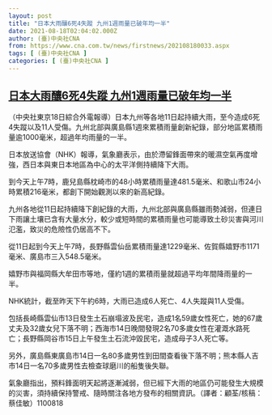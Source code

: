 ```yaml
---
layout: post
title: "日本大雨釀6死4失蹤 九州1週雨量已破年均一半"
date: 2021-08-18T02:04:02.000Z
author: (臺)中央社CNA
from: https://www.cna.com.tw/news/firstnews/202108180033.aspx
tags: [ (臺)中央社CNA ]
categories: [ (臺)中央社CNA ]
---
```

<!--1629252242000-->
[日本大雨釀6死4失蹤 九州1週雨量已破年均一半](https://www.cna.com.tw/news/firstnews/202108180033.aspx)
------

<div>
<div></div><div class="paragraph"><p>（中央社東京18日綜合外電報導）日本九州等各地11日起持續大雨，至今造成6死4失蹤以及11人受傷。九州北部與廣島縣1週來累積雨量創新紀錄，部分地區累積雨量逾1000毫米，超過年均雨量的一半。</p><p>日本放送協會（NHK）報導，氣象廳表示，由於滯留鋒面帶來的暖濕空氣再度增強，西日本與東日本地區為中心的太平洋側持續降下大雨。</p><p>到今天上午7時，鹿兒島縣枕崎市的48小時累積雨量達481.5毫米、和歌山市24小時累積216毫米，都創下開始觀測以來的新高紀錄。</p><p>九州各地從11日起持續降下創紀錄的大雨，九州北部與廣島縣雖雨勢減弱，但連日下雨讓土壤已含有大量水分，較少或短時間的累積雨量也可能導致土砂災害與河川氾濫，致災的危險性仍居高不下。</p><p>從11日起到今天上午7時，長野縣雲仙岳累積雨量達1229毫米、佐賀縣嬉野市1171毫米、廣島市三入548.5毫米。</p><p>嬉野市與福岡縣大牟田市等地，僅約1週的累積雨量就超過平均年間降雨量的一半。</p><p>NHK統計，截至昨天下午約6時，大雨已造成6人死亡、4人失蹤與11人受傷。</p><p>包括長崎縣雲仙市13日發生土石崩塌波及民宅，造成1名59歲女性死亡，她的67歲丈夫及32歲女兒下落不明；西海市14日晚間發現2名70多歲女性在灌溉水路死亡；長野縣岡谷市15日上午發生土石流沖毀民宅，造成母子3人死亡等。</p><p>另外，廣島縣東廣島市14日一名80多歲男性到田間查看後下落不明；熊本縣人吉市14日一名70多歲男性去檢查球磨川的船隻後失聯。</p><p>氣象廳指出，預料鋒面明天起將逐漸減弱，但已經下大雨的地區仍可能發生大規模的災害，須持續保持警戒、隨時關注各地方發布的相關資訊。（譯者：顧荃/核稿：蔡佳敏）1100818</p></div>
</div>
